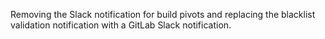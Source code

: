 Removing the Slack notification for build pivots and replacing the blacklist validation notification with a GitLab Slack notification.
